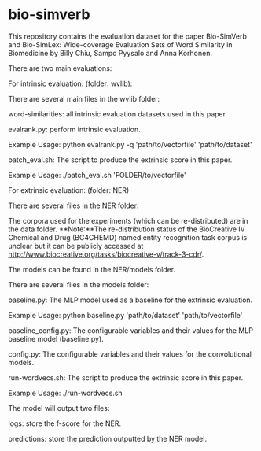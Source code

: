 # bio-simverb
This repository contains the evaluation dataset for the paper Bio-SimVerb and Bio-SimLex: Wide-coverage Evaluation Sets of Word Similarity in Biomedicine by Billy Chiu, Sampo Pyysalo and Anna Korhonen.

There are two main evaluations: 

For intrinsic evaluation: (folder: wvlib): 

There are several main files in the wvlib folder:

word-similarities: all intrinsic evaluation datasets used in this paper

evalrank.py: perform intrinsic evaluation.

Example Usage: python evalrank.py -q 'path/to/vectorfile' 'path/to/dataset' 

batch_eval.sh: The script to produce the extrinsic score in this paper. 

Example Usage: ./batch_eval.sh 'FOLDER/to/vectorfile'

For extrinsic evaluation: (folder: NER)

There are several files in the NER folder:

The corpora used for the experiments (which can be re-distributed) are in the data folder.
**Note:**The re-distribution status of the BioCreative IV Chemical and Drug (BC4CHEMD) named entity recognition task corpus is unclear but it can be publicly accessed at http://www.biocreative.org/tasks/biocreative-v/track-3-cdr/.

The models can be found in the NER/models folder.

There are several files in the models folder:

baseline.py: The MLP model used as a baseline for the extrinsic evaluation.

Example Usage: python baseline.py 'path/to/dataset' 'path/to/vectorfile'

baseline_config.py: The configurable variables and their values for the MLP baseline model (baseline.py).

config.py: The configurable variables and their values for the convolutional models.

run-wordvecs.sh: The script to produce the extrinsic score in this paper. 

Example Usage: ./run-wordvecs.sh

The model will output two files:

logs: store the f-score for the NER. 

predictions: store the prediction outputted by the NER model.
